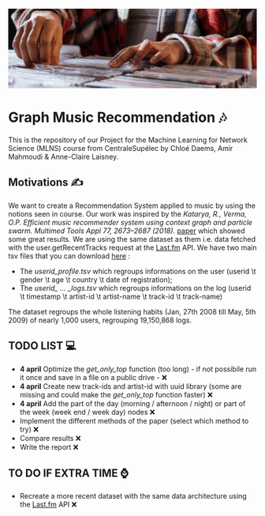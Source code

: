 ![cover](cover_MLNS.jpg)
# Graph Music Recommendation 🎶 
This is the repository of our Project for the Machine Learning for Network Science (MLNS) course from CentraleSupélec by Chloé Daems, Amir Mahmoudi & Anne-Claire Laisney.

## Motivations ✍️

We want to create a Recommendation System applied to music by using the notions seen in course. Our work was inspired by the *Katarya, R., Verma, O.P. Efficient music recommender system using context graph and particle swarm. Multimed Tools Appl 77, 2673–2687 (2018).* [paper](URL 'https://link.springer.com/article/10.1007/s11042-017-4447-x') which showed some great results. We are using the same dataset as them i.e. data fetched with the user.getRecentTracks request at the [Last.fm](URL 'https://www.last.fm/api/show/user.getRecentTracks') API. 
We have two main tsv files that you can download [here](URL 'http://mtg.upf.edu/static/datasets/last.fm/lastfm-dataset-1K.tar.gz') :

* The *userid_profile.tsv* which regroups informations on the user (userid \t gender \t age \t country \t date of registration);
* The *userid_ ... _logs.tsv* which regroups informations on the log (userid \t timestamp \t artist-id \t artist-name \t track-id \t track-name)

The dataset regroups the whole listening habits (Jan, 27th 2008 till May, 5th 2009) of nearly 1,000 users, regrouping 19,150,868 logs.

## TODO LIST 💻
* **4 april** Optimize the *get_only_top* function (too long) - if not possibile run it once and save in a file on a public drive - ❌
* **4 april** Create new track-ids and artist-id with uuid library (some are missing and could make the *get_only_top* function faster) ❌
* **4 april** Add the part of the day (morning / afternoon / night) or part of the week (week end / week day) nodes ❌
* Implement the different methods of the paper (select which method to try) ❌
* Compare results ❌
* Write the report ❌

## TO DO IF EXTRA TIME ⌚️
* Recreate a more recent dataset with the same data architecture using the [Last.fm](URL 'https://www.last.fm/api/show/user.getRecentTracks') API ❌

